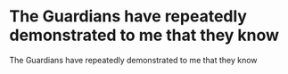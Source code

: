 # The Guardians have repeatedly demonstrated to me that they know

The Guardians have repeatedly demonstrated to me that they know